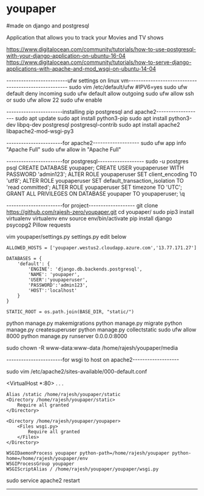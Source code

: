 # youpaper
#made on django and postgresql


Application that allows you to track your Movies and TV shows

https://www.digitalocean.com/community/tutorials/how-to-use-postgresql-with-your-django-application-on-ubuntu-16-04
https://www.digitalocean.com/community/tutorials/how-to-serve-django-applications-with-apache-and-mod_wsgi-on-ubuntu-14-04



-------------------------ufw settings on linux vm-----------------------------------------------------
sudo vim /etc/default/ufw #IPV6=yes
sudo ufw default deny incoming
sudo ufw default allow outgoing
sudo ufw allow ssh or sudo ufw allow 22
sudo ufw enable

-----------------------installing pip postgresql and apache2-------------------
sudo apt update
sudo apt install python3-pip
sudo apt install python3-dev libpq-dev postgresql postgresql-contrib
sudo apt install apache2 libapache2-mod-wsgi-py3


-----------------------for apache2-------------------
sudo ufw app info "Apache Full"
sudo ufw allow in "Apache Full"

-----------------------for postgresql-------------------
sudo -u postgres psql
CREATE DATABASE youpaper;
CREATE USER youpaperuser WITH PASSWORD 'admin123';
ALTER ROLE youpaperuser SET client_encoding TO 'utf8';
ALTER ROLE youpaperuser SET default_transaction_isolation TO 'read committed';
ALTER ROLE youpaperuser SET timezone TO 'UTC';
GRANT ALL PRIVILEGES ON DATABASE youpaper TO youpaperuser;
\q

-----------------------for project-------------------
git clone https://github.com/rajesh-zero/youpaper.git
cd youpaper/
sudo pip3 install virtualenv
virtualenv env
source env/bin/activate
pip install django psycopg2 Pillow requests

vim youpaper/settings.py
    settings.py edit below

    ALLOWED_HOSTS = ['youpaper.westus2.cloudapp.azure.com','13.77.171.27']

    DATABASES = {
        'default': {
            'ENGINE': 'django.db.backends.postgresql',
            'NAME': 'youpaper',
            'USER':'youpaperuser',
            'PASSWORD':'admin123',
            'HOST':'localhost'
        }
    }

    STATIC_ROOT = os.path.join(BASE_DIR, "static/")

python manage.py makemigrations
python manage.py migrate
python manage.py createsuperuser
python manage.py collectstatic
sudo ufw allow 8000
python manage.py runserver 0.0.0.0:8000

sudo chown -R www-data:www-data /home/rajesh/youpaper/media

-----------------------for wsgi to host on apache2-------------------

sudo vim /etc/apache2/sites-available/000-default.conf

<VirtualHost *:80>
    . . .

    Alias /static /home/rajesh/youpaper/static
    <Directory /home/rajesh/youpaper/static>
        Require all granted
    </Directory>

    <Directory /home/rajesh/youpaper/youpaper>
        <Files wsgi.py>
            Require all granted
        </Files>
    </Directory>

    WSGIDaemonProcess youpaper python-path=/home/rajesh/youpaper python-home=/home/rajesh/youpaper/env
    WSGIProcessGroup youpaper
    WSGIScriptAlias / /home/rajesh/youpaper/youpaper/wsgi.py

</VirtualHost>

sudo service apache2 restart

-------------------------------------------------------------------------------

